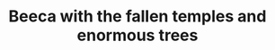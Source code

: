 ---
title: Beeca with the fallen temples and enormous trees
category: blog
lat: 13.43437
lng: 103.88991
image: https://s3-us-west-2.amazonaws.com/travels2013/2014-01-16 00:01:46 PST.jpg
observation: 20140116000146PST
---